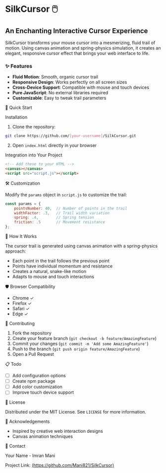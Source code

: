 # SilkCursor 🖱️

## An Enchanting Interactive Cursor Experience


SilkCursor transforms your mouse cursor into a mesmerizing, fluid trail of motion. Using canvas animation and spring-physics simulation, it creates an elegant, responsive cursor effect that brings your web interface to life.

### ✨ Features

- **Fluid Motion**: Smooth, organic cursor trail
- **Responsive Design**: Works perfectly on all screen sizes
- **Cross-Device Support**: Compatible with mouse and touch devices
- **Pure JavaScript**: No external libraries required
- **Customizable**: Easy to tweak trail parameters

🚀 Quick Start

Installation

1. Clone the repository:
```bash
git clone https://github.com/[your-username]/SilkCursor.git
```

2. Open `index.html` directly in your browser

Integration into Your Project

```html
<!-- Add these to your HTML -->
<canvas></canvas>
<script src="script.js"></script>
```

🛠 Customization

Modify the `params` object in `script.js` to customize the trail:

```javascript
const params = {
    pointsNumber: 40,  // Number of points in the trail
    widthFactor: .3,   // Trail width variation
    spring: .4,        // Spring tension
    friction: .5       // Movement resistance
};
```

🤖 How It Works

The cursor trail is generated using canvas animation with a spring-physics approach:
- Each point in the trail follows the previous point
- Points have individual momentum and resistance
- Creates a natural, snake-like motion
- Adapts to mouse and touch interactions



🛡️ Browser Compatibility

- Chrome ✓
- Firefox ✓
- Safari ✓
- Edge ✓

🤝 Contributing

1. Fork the repository
2. Create your feature branch (`git checkout -b feature/AmazingFeature`)
3. Commit your changes (`git commit -m 'Add some AmazingFeature'`)
4. Push to the branch (`git push origin feature/AmazingFeature`)
5. Open a Pull Request

📋 Todo

- [ ] Add configuration options
- [ ] Create npm package
- [ ] Add color customization
- [ ] Improve touch device support

📄 License

Distributed under the MIT License. See `LICENSE` for more information.

🙌 Acknowledgements

- Inspired by creative web interaction designs
- Canvas animation techniques

📧 Contact

Your Name - Imran Mani

Project Link: [(https://github.com/Mani821/SilkCursor)](https://github.com/Mani821/SilkCusror)
